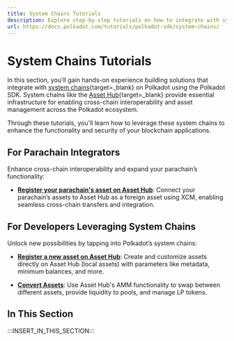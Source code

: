 ```yaml
---
title: System Chains Tutorials
description: Explore step-by-step tutorials on how to integrate with system parachains, such as the Asset Hub chain, within the Polkadot ecosystem.
url: https://docs.polkadot.com/tutorials/polkadot-sdk/system-chains/
---
```


# System Chains Tutorials

In this section, you'll gain hands-on experience building solutions that integrate with [system chains](/polkadot-protocol/architecture/system-chains/){target=\_blank} on Polkadot using the Polkadot SDK. System chains like the [Asset Hub](/reference/polkadot-hub/assets-and-smart-contracts/){target=\_blank} provide essential infrastructure for enabling cross-chain interoperability and asset management across the Polkadot ecosystem. 

Through these tutorials, you'll learn how to leverage these system chains to enhance the functionality and security of your blockchain applications.

## For Parachain Integrators

Enhance cross-chain interoperability and expand your parachain’s functionality:

- **[Register your parachain's asset on Asset Hub](/chain-interactions/token-operations/register-foreign-asset/)**: Connect your parachain’s assets to Asset Hub as a foreign asset using XCM, enabling seamless cross-chain transfers and integration.

## For Developers Leveraging System Chains

Unlock new possibilities by tapping into Polkadot’s system chains:

- **[Register a new asset on Asset Hub](/chain-interactions/token-operations/register-local-asset/)**: Create and customize assets directly on Asset Hub (local assets) with parameters like metadata, minimum balances, and more.

- **[Convert Assets](/chain-interactions/token-operations/convert-assets/)**: Use Asset Hub's AMM functionality to swap between different assets, provide liquidity to pools, and manage LP tokens.

## In This Section

:::INSERT_IN_THIS_SECTION:::
